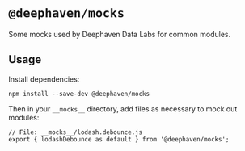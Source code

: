 # `@deephaven/mocks`

Some mocks used by Deephaven Data Labs for common modules.

## Usage

Install dependencies:
```
npm install --save-dev @deephaven/mocks
```

Then in your `__mocks__` directory, add files as necessary to mock out modules:

```
// File: __mocks__/lodash.debounce.js
export { lodashDebounce as default } from '@deephaven/mocks';
```